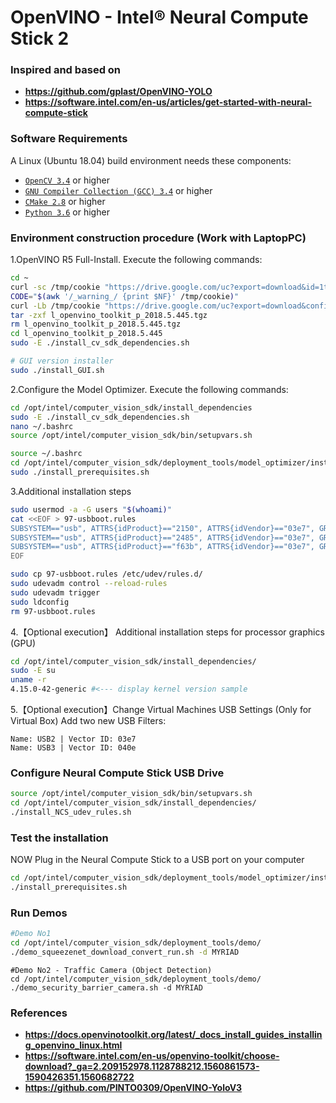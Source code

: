 # OpenVINO - Intel® Neural Compute Stick 2
 
### Inspired and based on
* **https://github.com/gplast/OpenVINO-YOLO**
* **https://software.intel.com/en-us/articles/get-started-with-neural-compute-stick**

### Software Requirements
A Linux (Ubuntu 18.04) build environment needs these components:
* [`OpenCV 3.4`](https://docs.opencv.org/3.4.2/d7/d9f/tutorial_linux_install.html) or higher
* [`GNU Compiler Collection (GCC) 3.4`](https://linuxconfig.org/how-to-install-gcc-the-c-compiler-on-ubuntu-18-04-bionic-beaver-linux) or higher
* [`CMake 2.8`](https://cmake.org/install/) or higher
* [`Python 3.6`](https://www.python.org/downloads/) or higher

### Environment construction procedure (Work with LaptopPC)
1.OpenVINO R5 Full-Install. Execute the following commands:
```bash
cd ~
curl -sc /tmp/cookie "https://drive.google.com/uc?export=download&id=1tlDW_kDOchWbkZbfy5WfbsW-b_GpXgr7" > /dev/null
CODE="$(awk '/_warning_/ {print $NF}' /tmp/cookie)"
curl -Lb /tmp/cookie "https://drive.google.com/uc?export=download&confirm=${CODE}&id=1tlDW_kDOchWbkZbfy5WfbsW-b_GpXgr7" -o l_openvino_toolkit_p_2018.5.445.tgz
tar -zxf l_openvino_toolkit_p_2018.5.445.tgz
rm l_openvino_toolkit_p_2018.5.445.tgz
cd l_openvino_toolkit_p_2018.5.445
sudo -E ./install_cv_sdk_dependencies.sh

# GUI version installer
sudo ./install_GUI.sh
```

2.Configure the Model Optimizer. Execute the following commands:
```bash
cd /opt/intel/computer_vision_sdk/install_dependencies
sudo -E ./install_cv_sdk_dependencies.sh
nano ~/.bashrc
source /opt/intel/computer_vision_sdk/bin/setupvars.sh

source ~/.bashrc
cd /opt/intel/computer_vision_sdk/deployment_tools/model_optimizer/install_prerequisites
sudo ./install_prerequisites.sh
```

3.Additional installation steps
```bash
sudo usermod -a -G users "$(whoami)"
cat <<EOF > 97-usbboot.rules
SUBSYSTEM=="usb", ATTRS{idProduct}=="2150", ATTRS{idVendor}=="03e7", GROUP="users", MODE="0666", ENV{ID_MM_DEVICE_IGNORE}="1"
SUBSYSTEM=="usb", ATTRS{idProduct}=="2485", ATTRS{idVendor}=="03e7", GROUP="users", MODE="0666", ENV{ID_MM_DEVICE_IGNORE}="1"
SUBSYSTEM=="usb", ATTRS{idProduct}=="f63b", ATTRS{idVendor}=="03e7", GROUP="users", MODE="0666", ENV{ID_MM_DEVICE_IGNORE}="1"
EOF

sudo cp 97-usbboot.rules /etc/udev/rules.d/
sudo udevadm control --reload-rules
sudo udevadm trigger
sudo ldconfig
rm 97-usbboot.rules
```

4.【Optional execution】 Additional installation steps for processor graphics (GPU)
```bash
cd /opt/intel/computer_vision_sdk/install_dependencies/
sudo -E su
uname -r
4.15.0-42-generic #<--- display kernel version sample
```

5.【Optional execution】Change Virtual Machines USB Settings (Only for Virtual Box)
Add two new USB Filters:
```
Name: USB2 | Vector ID: 03e7
Name: USB3 | Vector ID: 040e
```

### Configure Neural Compute Stick USB Drive
```bash
source /opt/intel/computer_vision_sdk/bin/setupvars.sh
cd /opt/intel/computer_vision_sdk/install_dependencies/
./install_NCS_udev_rules.sh 
```

### Test the installation
NOW Plug in the Neural Compute Stick to a USB port on your computer
```bash
cd /opt/intel/computer_vision_sdk/deployment_tools/model_optimizer/install_prerequisites/
./install_prerequisites.sh
```

### Run Demos
```bash
#Demo No1
cd /opt/intel/computer_vision_sdk/deployment_tools/demo/
./demo_squeezenet_download_convert_run.sh -d MYRIAD
```
```
#Demo No2 - Traffic Camera (Object Detection)
cd /opt/intel/computer_vision_sdk/deployment_tools/demo/
./demo_security_barrier_camera.sh -d MYRIAD
```

### References
* **https://docs.openvinotoolkit.org/latest/_docs_install_guides_installing_openvino_linux.html**
* **https://software.intel.com/en-us/openvino-toolkit/choose-download?_ga=2.209152978.1128788212.1560861573-1590426351.1560682722**
* **https://github.com/PINTO0309/OpenVINO-YoloV3**

